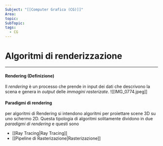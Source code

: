 ```yaml
---
Subject: "[[Computer Grafica (CG)]]"
Area: 
topic: 
SubTopic: 
tags:
  - CG
---
```


# Algoritmi di renderizzazione
---

#### Rendering (Definizione)
Il _rendering_ è un processo che prende in input dei dati che descrivono la scena e genera in _output_ delle _immagini rasterizate_.
![[IMG_0774.jpeg]]

#### Paradigmi di rendering
per algoritmi di Rendering si intendono algoritmi per proiettare scene 3D su uno schermo 2D. Questa tipologia di algoritmi solitamente dividono in due _paradigmi di rendering_ e questi sono
- [[Ray Tracing|Ray Tracing]]
- [[Pipeline di Rasterizazione|Rasterizazione]]

